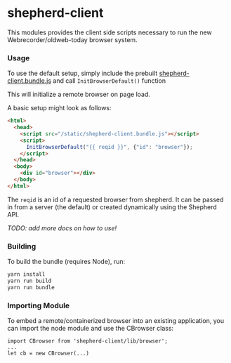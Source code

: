 # shepherd-client

This modules provides the client side scripts necessary to run the new Webrecorder/oldweb-today browser system.

### Usage

To use the default setup, simply include the prebuilt [shepherd-client.bundle.js](dist/shepherd-client.bundle.js) and call `InitBrowserDefault()` function

This will initialize a remote browser on page load.

A basic setup might look as follows:

```html
<html>
  <head>
    <script src="/static/shepherd-client.bundle.js"></script>
    <script>
      InitBrowserDefault("{{ reqid }}", {"id": "browser"});
    </script>
  </head>
  <body>
    <div id="browser"></div>
  </body>
</html>
```

The `reqid` is an id of a requested browser from shepherd. It can be passed in from a server (the default)
or created dynamically using the Shepherd API.

*TODO: add more docs on how to use!*

### Building

To build the bundle (requires Node), run:

```bash
yarn install
yarn run build
yarn run bundle
```

### Importing Module

To embed a remote/containerized browser into an existing application,
you can import the node module and use the CBrowser class:

```
import CBrowser from 'shepherd-client/lib/browser';
...
let cb = new CBrowser(...)
```

